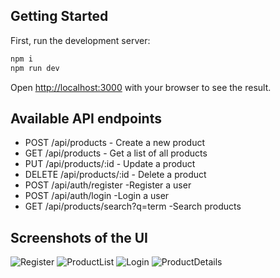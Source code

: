 
## Getting Started

First, run the development server:

```bash
npm i
npm run dev
```

Open [http://localhost:3000](http://localhost:3000) with your browser to see the result.

## Available API endpoints 

* POST /api/products - Create a new product
* GET /api/products - Get a list of all products
* PUT /api/products/:id - Update a product
* DELETE /api/products/:id - Delete a product
* POST /api/auth/register -Register a user
* POST /api/auth/login -Login a user
* GET  /api/products/search?q=term -Search products



## Screenshots of the UI 

![Register](https://github.com/user-attachments/assets/e1e519a0-3779-4aba-a1e5-57004dac1648)
![ProductList](https://github.com/user-attachments/assets/0af2e753-575d-40d3-a187-6af5b45b65e5)
![Login](https://github.com/user-attachments/assets/db05b47e-f02c-4c18-82c6-3555f5a09096)
![ProductDetails](https://github.com/user-attachments/assets/ab99d92d-3f23-48ea-934b-2e5f2efac403)

